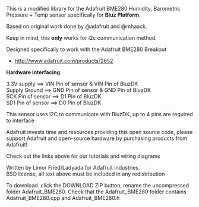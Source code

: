 This is a modified library for the Adafruit BME280 Humidity, Barometric Pressure + Temp sensor specifically for **Bluz Platform**.

Based on original work done by @adafruit and @mhaack.

Keep in mind, this **only** works for i2c communication method.

Designed specifically to work with the Adafruit BME280 Breakout 
 * http://www.adafruit.com/products/2652

**Hardware Interfacing**

3.3V supply       ==> VIN Pin of sensor & VIN Pin of BluzDK <br />
Supply Ground     ==> GND Pin of sensor & GND Pin of BluzDK <br />
SCK Pin of sensor ==> D1 Pin of BluzDK <br />
SD1 Pin of sensor ==> D0 Pin of BluzDK <br />


This sensor uses I2C to communicate with BluzDK, up to 4 pins are required to interface

Adafruit invests time and resources providing this open source code, 
please support Adafruit and open-source hardware by purchasing 
products from Adafruit!

Check out the links above for our tutorials and wiring diagrams 

Written by Limor Fried/Ladyada for Adafruit Industries.  
BSD license, all text above must be included in any redistribution

To download. click the DOWNLOAD ZIP button, rename the uncompressed folder Adafruit_BME280. 
Check that the Adafruit_BME280 folder contains Adafruit_BME280.cpp and Adafruit_BME280.h



